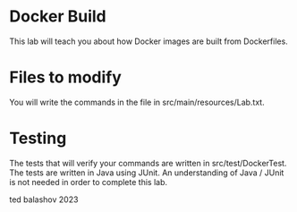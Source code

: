# Docker Build

This lab will teach you about how Docker images are built from Dockerfiles.

# Files to modify

You will write the commands in the file in src/main/resources/Lab.txt.

# Testing

The tests that will verify your commands are written in src/test/DockerTest.
The tests are written in Java using JUnit. An understanding of Java / JUnit is not needed in order to complete this lab.

ted balashov 2023

